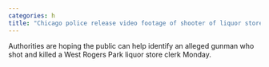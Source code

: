 ```yaml
---
categories: h
title: "Chicago police release video footage of shooter of liquor store clerk "
---
```

Authorities are hoping the public can help identify an alleged gunman who shot and killed a West Rogers Park liquor store clerk Monday.